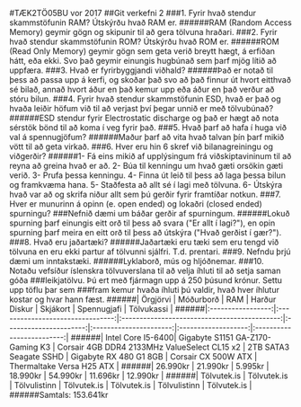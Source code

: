 #TÆK2TÖ05BU vor 2017
##Git verkefni 2
###1. Fyrir hvað stendur skammstöfunin RAM? Útskýrðu hvað RAM er.
######RAM (Random Access Memory) geymir gögn og skipunir til að gera tölvuna hraðari.
###2. Fyrir hvað stendur skammstöfunin ROM? Útskýrðu hvað ROM er.
######ROM (Read Only Memory) geymir gögn sem geta verið breytt hægt, á erfiðan hátt, eða ekki. Svo það geymir einungis hugbúnað sem þarf mjög lítið að uppfæra.
###3. Hvað er fyrirbyggjandi viðhald?
######Það er notað til þess að passa upp á kerfi, og skoðar það svo að það finnur út hvort eitthvað sé bilað, annað hvort áður en það kemur upp eða áður en það verður að stóru bilun.
###4. Fyrir hvað stendur skammstöfunin ESD, hvað er það og hvaða leiðir höfum við til að verjast því þegar unnið er með tölvubúnað?
######ESD stendur fyrir Electrostatic discharge og það er hægt að nota sérstök bönd til að koma í veg fyrir það.
###5. Hvað þarf að hafa í huga við val á spennugjöfum?
######Maður þarf að vita hvað talvan þín þarf mikið vött til að geta virkað.
###6. Hver eru hin 6 skref við bilanagreiningu og viðgerðir?
######1- Fá eins mikið af upplýsingum frá viðskiptavininum til að reyna að greina hvað er að.
	2- Búa til kenningu um hvað gæti orsökin gæti verið.
	3- Prufa þessa kenningu.
	4- Finna út leið til þess að laga þessa bilun og framkvæma hana.
	5- Staðfesta að allt sé í lagi með tölvuna.
	6- Útskýra hvað var að og skrifa niður allt sem þú gerðir fyrir framtíðar notkun.
###7. Hver er munurinn á opinn (e. open ended) og lokaðri (closed ended) spurningu?
###Nefnið dæmi um báðar gerðir af spurningum.
######Lokuð spurning þarf einungis eitt orð til þess að svara ("Er allt í lagi?"), en opin spurning þarf meira en eitt orð til þess að útskýra ("Hvað gerðist í gær?").
###8. Hvað eru jaðartæki?
######Jaðartæki eru tæki sem eru tengd við tölvuna en eru ekki partur af tölvunni sjálfri. T.d. prentari.
###9. Nefndu þrjú dæmi um inntakstæki.
######Lyklaborð, mús og hljóðnemar.
###10. Notaðu vefsíður íslenskra tölvuverslana til að velja íhluti til að setja saman góða
###leikjatölvu. Þú ert með fjármagn upp á 250 þúsund krónur. Settu upp töflu þar sem
###fram kemur hvaða íhluti þú valdir, hvað hver íhlutur kostar og hvar hann fæst.
######| Örgjörvi          | Móðurborð                        | RAM                                          | Harður Diskur          | Skjákort               | Spennugjafi         | Tölvukassi                |
######|:-----------------:|:--------------------------------:|:--------------------------------------------:|:----------------------:|:----------------------:|:-------------------:|:-------------------------:|
######| Intel Core I5-6400| Gigabyte S1151 GA-Z170-Gaming K3 | Corsair 4GB DDR4 2133MHz ValueSelect CL15 x2 | 2TB SATA3 Seagate SSHD | Gigabyte RX 480 G1 8GB | Corsair CX 500W ATX | Thermaltake Versa H25 ATX |
######| 26.990kr          | 21.990kr                         | 5.995kr                                      | 18.990kr               | 54.990kr               | 11.696kr            | 12.990kr                  |
######| Tölvutek.is       | Tölvutek.is                      | Tölvulistinn                                 | Tölvutek.is            | Tölvutek.is            | Tölvulistinn        | Tölvutek.is               |
######Samtals: 153.641kr